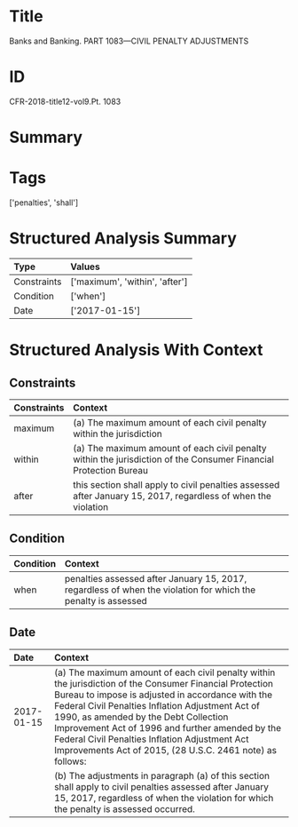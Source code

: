 # Title

 Banks and Banking. PART 1083—CIVIL PENALTY ADJUSTMENTS


# ID

 CFR-2018-title12-vol9.Pt. 1083


# Summary




# Tags

['penalties', 'shall']


# Structured Analysis Summary

| Type        | Values                         |
|:------------|:-------------------------------|
| Constraints | ['maximum', 'within', 'after'] |
| Condition   | ['when']                       |
| Date        | ['2017-01-15']                 |


# Structured Analysis With Context

 


## Constraints

| Constraints   | Context                                                                                                           |
|:--------------|:------------------------------------------------------------------------------------------------------------------|
| maximum       | (a) The  maximum amount of each civil penalty within the jurisdiction                                             |
| within        | (a) The maximum amount of each civil penalty  within the jurisdiction of the Consumer Financial Protection Bureau |
| after         | this section shall apply to civil penalties assessed after January 15, 2017, regardless of when the violation     |


## Condition

| Condition   | Context                                                                                                       |
|:------------|:--------------------------------------------------------------------------------------------------------------|
| when        | penalties assessed after January 15, 2017, regardless of when the violation for which the penalty is assessed |


## Date

| Date       | Context                                                                                                                                                                                                                                                                                                                                                                                                                   |
|:-----------|:--------------------------------------------------------------------------------------------------------------------------------------------------------------------------------------------------------------------------------------------------------------------------------------------------------------------------------------------------------------------------------------------------------------------------|
| 2017-01-15 | (a) The maximum amount of each civil penalty within the jurisdiction of the Consumer Financial Protection Bureau to impose is adjusted in accordance with the Federal Civil Penalties Inflation Adjustment Act of 1990, as amended by the Debt Collection Improvement Act of 1996 and further amended by the Federal Civil Penalties Inflation Adjustment Act Improvements Act of 2015, (28 U.S.C. 2461 note) as follows: |
|            |           (b) The adjustments in paragraph (a) of this section shall apply to civil penalties assessed after January 15, 2017, regardless of when the violation for which the penalty is assessed occurred.                                                                                                                                                                                                               |


